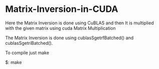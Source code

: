 # Matrix-Inversion-in-CUDA
Here the Matrix Inversion is done using CuBLAS and then It is multiplied with the given matrix using cuda Matrix Multiplication

The Matrix Inversion is done using cublasSgetrfBatched() and cublasSgetriBatched().

To compile just make

$: make
